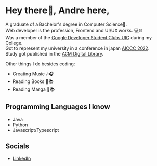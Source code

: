 # Hey there👋, Andre here,

A graduate of a Bachelor's degree in Computer Science🤔. <br>
Web developer is the profession, Frontend and UI/UX works. 💻🌐<br>
Was a member of the [Google Developer Student Clubs UIC](https://www.facebook.com/dscuic) during my College. <br>
Got to represent my university in a conference in japan [AICCC 2022](https://uic.startbox.ph/bs-computer-science-students-presents-research-in-osaka-japan/).<br>
Study got published in the [ACM Digital Library](https://dl.acm.org/doi/10.1145/3582099.3582101).<br>

Other things I do besides coding:

- Creating Music 🎶🎧
- Reading Books 📖📚
- Reading Manga 🗾📚

## Programming Languages I know
- Java 
- Python
- Javascript/Typescript

## Socials
- [LinkedIn](https://www.linkedin.com/in/andre-gonzales-48385623a/)
